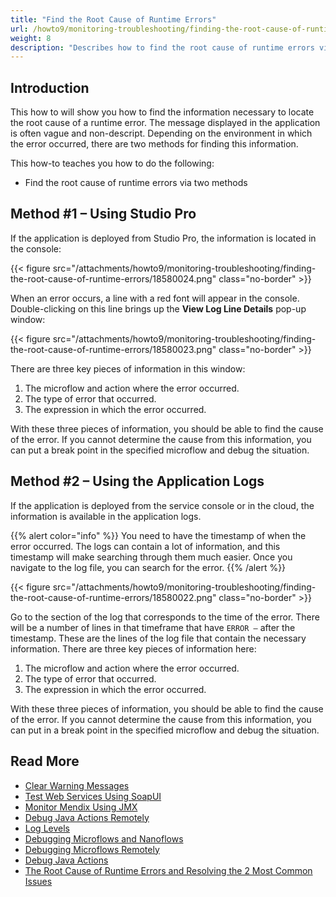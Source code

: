 ```yaml
---
title: "Find the Root Cause of Runtime Errors"
url: /howto9/monitoring-troubleshooting/finding-the-root-cause-of-runtime-errors/
weight: 8
description: "Describes how to find the root cause of runtime errors via Studio Pro and via the application logs."
---
```


## Introduction

This how to will show you how to find the information necessary to locate the root cause of a runtime error. The message displayed in the application is often vague and non-descript. Depending on the environment in which the error occurred, there are two methods for finding this information.

This how-to teaches you how to do the following:

* Find the root cause of runtime errors via two methods

## Method #1 – Using Studio Pro

If the application is deployed from Studio Pro, the information is located in the console:

{{< figure src="/attachments/howto9/monitoring-troubleshooting/finding-the-root-cause-of-runtime-errors/18580024.png" class="no-border" >}}

When an error occurs, a line with a red font will appear in the console.  Double-clicking on this line brings up the **View Log Line Details** pop-up window:

{{< figure src="/attachments/howto9/monitoring-troubleshooting/finding-the-root-cause-of-runtime-errors/18580023.png" class="no-border" >}}

There are three key pieces of information in this window:

1. The microflow and action where the error occurred.
2. The type of error that occurred.
3. The expression in which the error occurred.

With these three pieces of information, you should be able to find the cause of the error. If you cannot determine the cause from this information, you can put a break point in the specified microflow and debug the situation.

## Method #2 – Using the Application Logs

If the application is deployed from the service console or in the cloud, the information is available in the application logs. 

{{% alert color="info" %}}
You need to have the timestamp of when the error occurred. The logs can contain a lot of information, and this timestamp will make searching through them much easier. Once you navigate to the log file, you can search for the error.
{{% /alert %}}

{{< figure src="/attachments/howto9/monitoring-troubleshooting/finding-the-root-cause-of-runtime-errors/18580022.png" class="no-border" >}}

Go to the section of the log that corresponds to the time of the error. There will be a number of lines in that timeframe that have `ERROR –` after the timestamp. These are the lines of the log file that contain the necessary information. There are three key pieces of information here:

1. The microflow and action where the error occurred.
2. The type of error that occurred.
3. The expression in which the error occurred.

With these three pieces of information, you should be able to find the cause of the error. If you cannot determine the cause from this information, you can put in a break point in the specified microflow and debug the situation.

## Read More

* [Clear Warning Messages](/howto9/monitoring-troubleshooting/clear-warning-messages/)
* [Test Web Services Using SoapUI](/howto9/testing/testing-web-services-using-soapui/)
* [Monitor Mendix Using JMX](/howto9/monitoring-troubleshooting/monitoring-mendix-using-jmx/)
* [Debug Java Actions Remotely](/howto9/monitoring-troubleshooting/debug-java-actions-remotely/)
* [Log Levels](/howto9/monitoring-troubleshooting/log-levels/)
* [Debugging Microflows and Nanoflows](/refguide9/debug-microflows-and-nanoflows/)
* [Debugging Microflows Remotely](/refguide9/debug-microflows-remotely/)
* [Debug Java Actions](/howto9/monitoring-troubleshooting/debug-java-actions/)
* [The Root Cause of Runtime Errors and Resolving the 2 Most Common Issues](https://www.mendix.com/blog/the-root-cause-of-runtime-errors-and-resolving-the-2-most-common-issues/)
